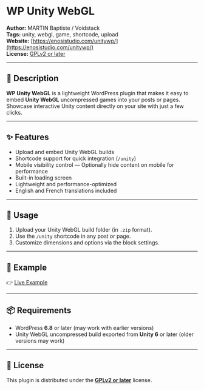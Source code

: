 # WP Unity WebGL

**Author:** MARTIN Baptiste / Voidstack  
**Tags:** unity, webgl, game, shortcode, upload  
**Website:** [https://enosistudio.com/unitywp/](https://enosistudio.com/unitywp/)  
**License:** [GPLv2 or later](https://www.gnu.org/licenses/gpl-2.0.html)

---

## 🧩 Description

**WP Unity WebGL** is a lightweight WordPress plugin that makes it easy to embed **Unity WebGL** uncompressed games into your posts or pages.  
Showcase interactive Unity content directly on your site with just a few clicks.

---

## ✨ Features

- Upload and embed Unity WebGL builds
- Shortcode support for quick integration (`/unity`)
- Mobile visibility control — Optionally hide content on mobile for performance
- Built-in loading screen
- Lightweight and performance-optimized
- English and French translations included

---

## 🚀 Usage

1. Upload your Unity WebGL build folder (in `.zip` format).
2. Use the `/unity` shortcode in any post or page.
3. Customize dimensions and options via the block settings.

---

## 🧪 Example

👉 [Live Example](https://enosistudio.com/unity-wp-exemple/)

---

## 📦 Requirements

- WordPress **6.8** or later (may work with earlier versions)
- Unity WebGL uncompressed build exported from **Unity 6** or later (older versions may work)

---

## 📄 License

This plugin is distributed under the **[GPLv2 or later](https://www.gnu.org/licenses/gpl-2.0.html)** license.
